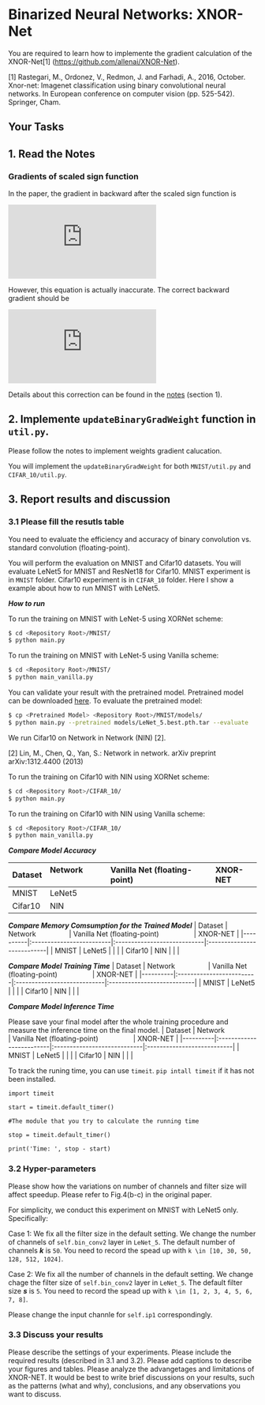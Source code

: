 # Binarized Neural Networks: XNOR-Net
You are required to learn how to implemente the gradient calculation of the XNOR-Net[1] (https://github.com/allenai/XNOR-Net). 

[1] Rastegari, M., Ordonez, V., Redmon, J. and Farhadi, A., 2016, October. Xnor-net: Imagenet classification using binary convolutional neural networks. In European conference on computer vision (pp. 525-542). Springer, Cham.

## Your Tasks
## 1. Read the Notes
### Gradients of scaled sign function
In the paper, the gradient in backward after the scaled sign function is  
  
![equation](http://latex.codecogs.com/gif.latex?%5Cfrac%7B%5Cpartial%20C%7D%7B%5Cpartial%20W_i%7D%3D%5Cfrac%7B%5Cpartial%20C%7D%7B%5Cpartial%20%7B%5Cwidetilde%7BW%7D%7D_i%7D%20%28%5Cfrac%7B1%7D%7Bn%7D+%5Cfrac%7B%5Cpartial%20sign%28W_i%29%7D%7B%5Cpartial%20W_i%7D%5Ccdot%20%5Calpha%20%29)

<!--
\frac{\partial C}{\partial W_i}=\frac{\partial C}{\partial {\widetilde{W}}_i} (\frac{1}{n}+\frac{\partial sign(W_i)}{\partial W_i}\cdot \alpha )
-->

However, this equation is actually inaccurate. The correct backward gradient should be

![equation](https://latex.codecogs.com/gif.latex?%5Cfrac%7B%5Cpartial%20C%7D%7B%5Cpartial%20W_%7Bi%7D%7D%20%3D%20%5Cfrac%7B1%7D%7Bn%7D%20%5Ccdot%20sign%28W_%7Bi%7D%29%20%5Ccdot%20%5Csum_%7Bj%3D1%7D%5E%7Bn%7D%5B%5Cfrac%7B%5Cpartial%20C%7D%7B%5Cpartial%20%5Cwidetilde%7BW%7D_j%7D%20%5Ccdot%20sign%28W_j%29%5D%20&plus;%20%5Cfrac%7B%5Cpartial%20C%7D%7B%5Cpartial%20%5Cwidetilde%7BW%7D_i%7D%20%5Ccdot%20%5Cfrac%7Bsign%28W_i%29%7D%7BW_i%7D%20%5Ccdot%20%5Calpha)

Details about this correction can be found in the [notes](notes/notes.pdf) (section 1).

## 2. Implemente `updateBinaryGradWeight` function in `util.py`.
Please follow the notes to implement weights gradient calucation. 

You will implement the `updateBinaryGradWeight` for both `MNIST/util.py` and `CIFAR_10/util.py`. 

## 3. Report results and discussion
### 3.1 Please fill the resutls table

You need to evaluate the efficiency and accuracy of binary convolution vs. standard convolution (floating-point). 

You will perform the evaluation on MNIST and Cifar10 datasets. You will evaluate LeNet5 for MNIST and ResNet18 for Cifar10. MNIST experiment is in `MNIST` folder. Cifar10 experiment is in `CIFAR_10` folder. Here I show a example about how to run MNIST with LeNet5.

***How to run***

To run the training on MNIST with LeNet-5 using XORNet scheme:
```bash
$ cd <Repository Root>/MNIST/
$ python main.py
```
To run the training on MNIST with LeNet-5 using Vanilla scheme:
```bash
$ cd <Repository Root>/MNIST/
$ python main_vanilla.py
```

You can validate your result with the pretrained model. Pretrained model can be downloaded [here](https://drive.google.com/open?id=0B-7I62GOSnZ8R3Jzd0ozdzlJUk0). To evaluate the pretrained model:
```bash
$ cp <Pretrained Model> <Repository Root>/MNIST/models/
$ python main.py --pretrained models/LeNet_5.best.pth.tar --evaluate
```
We run Cifar10 on Network in Network (NIN) [2].

[2] Lin, M., Chen, Q., Yan, S.: Network in network. arXiv preprint arXiv:1312.4400 (2013) 

To run the training on Cifar10 with NIN using XORNet scheme:
```bash
$ cd <Repository Root>/CIFAR_10/
$ python main.py
```
To run the training on Cifar10 with NIN using Vanilla scheme:
```bash
$ cd <Repository Root>/CIFAR_10/
$ python main_vanilla.py
```

***Compare Model Accuracy***

| Dataset  | Network                  | Vanilla Net (floating-point)                   | XNOR-NET |
|----------|:-------------------------|:----------------------------|:---------------------------|
| MNIST    | LeNet5              |                      |                   |
| Cifar10  | NIN               |                      |                   |

***Compare Memory Comsumption for the Trained Model***
| Dataset  | Network                  | Vanilla Net (floating-point)                   | XNOR-NET |
|----------|:-------------------------|:----------------------------|:---------------------------|
| MNIST    | LeNet5              |                      |                   |
| Cifar10  | NIN                |                      |                   |


***Compare Model Training Time***
| Dataset  | Network                  | Vanilla Net (floating-point)                   | XNOR-NET |
|----------|:-------------------------|:----------------------------|:---------------------------|
| MNIST    | LeNet5              |                      |                   |
| Cifar10  | NIN                |                      |                   |


***Compare Model Inference Time***

Please save your final model after the whole training procedure and measure the inference time on the final model.
| Dataset  | Network                  | Vanilla Net (floating-point)                   | XNOR-NET |
|----------|:-------------------------|:----------------------------|:---------------------------|
| MNIST    | LeNet5              |                      |                   |
| Cifar10  | NIN               |                      |                   |

To track the runing time, you can use `timeit`. `pip intall timeit` if it has not been installed.
```
import timeit

start = timeit.default_timer()

#The module that you try to calculate the running time

stop = timeit.default_timer()

print('Time: ', stop - start)
```

### 3.2 Hyper-parameters

Please show how the variations on number of channels and filter size will affect speedup.
Please refer to Fig.4(b-c) in the original paper.

For simplicity, we conduct this experiment on MNIST with LeNet5 only. Specifically:

Case 1: We fix all the filter size in the default setting. We change the number of channels of `self.bin_conv2` layer in `LeNet_5`. The default number of channels ***k*** is `50`. You need to record the spead up with `k \in [10, 30, 50, 128, 512, 1024]`.

Case 2: We fix all the number of channels in the default setting. We change chage the filter size of `self.bin_conv2` layer in `LeNet_5`. The default filter size ***s*** is `5`.  You need to record the spead up with `k \in [1, 2, 3, 4, 5, 6, 7, 8]`.

Please change the input channle for `self.ip1` correspondingly. 


### 3.3 Discuss your results
Please describe the settings of your experiments. Please include the required results (described in 3.1 and 3.2). Please add captions to describe your figures and tables. Please analyze the advangetages and limitations of XNOR-NET. It would be best to write brief discussions on your results, such as the patterns (what and why), conclusions, and any observations you want to discuss. 


